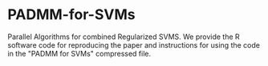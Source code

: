 # PADMM-for-SVMs
Parallel Algorithms for combined Regularized SVMS.
We provide the R software code for reproducing the paper and instructions for using the code in the "PADMM for SVMs" compressed file.
